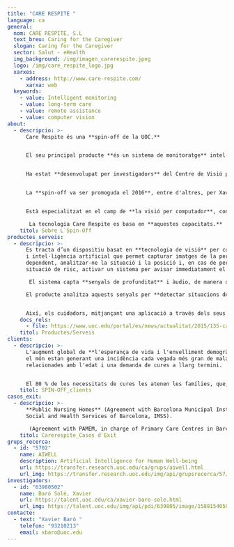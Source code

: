 ```yaml
---
title: "CARE RESPITE "
language: ca
general:
  nom: CARE RESPITE, S.L
  text_breu: Caring for the Caregiver
  slogan: Caring for the Caregiver
  sector: Salut - eHealth
  img_background: /img/imagen_carerespite.jpeg
  logo: /img/care_respite_logo.jpg
  xarxes:
    - address: http://www.care-respite.com/
      xarxa: web
  keywords:
    - value: Intelligent monitoring
    - value: long-term care
    - value: remote assistance
    - value: computer vision
about:
  - descripcio: >-
      Care Respite és una **spin-off de la UOC.** 


      El seu principal producte **és un sistema de monitoratge** intel·ligent adreçat a les persones que tenen cura d’una persona amb dependència. 


      Ha estat **desenvolupat per investigadors** del Centre de Visió per Computador (CVC), la Universitat Autònoma de Barcelona (UAB), la Universitat de Barcelona (UB) i la Universitat Oberta de Catalunya (UOC), juntament amb l’empresa Acceplan. 


      La **spin-off va ser promoguda el 2016**, entre d'altres, per Xavier Baró Solé, investigador de la UOC pertanyent al grup de recerca AIWELL.


      Està especialitzat en el camp de **la visió per computador**, concretament en el reconeixement facial d'objectes i la comprensió general d'escenaris.

       La tecnologia Care Respite es basa en **aquestes capacitats.**
    titol: Sobre L`Spin-Off
productes_serveis:
  - descripcio: >-
      Es tracta d’un dispositiu basat en **tecnologia de visió** per computador
      i intel·ligència artificial que permet capturar imatges de la persona
      dependent, analitzar-ne la situació i la posició i, en cas de percebre una
      situació de risc, activar un sistema per avisar immediatament el cuidador.

       El sistema capta **senyals de profunditat** i àudio, de manera que mantindrà l’anonimat visual, a qualsevol habitació. 

      El producte analitza aquests senyals per **detectar situacions de risc**, com ara caigudes o accions fora de la normalitat, i activa un sistema d’avisos. 


      Així, els cuidadors, mitjançant una aplicació a través dels seus mòbils, es convertiran en usuaris que podran rebre les alarmes, personalitzar el sistema i **visualitzar a distància** el comportament detectat.
    docs_rels:
      - file: https://www.uoc.edu/portal/es/news/actualitat/2015/135-care-respite.html
    titol: Productes/Serveis
clients:
  - descripcio: >-
      L'augment global de **l'esperança de vida i l'envelliment demogràfic** en
      el món estan generant una incidència cada vegada més gran de malalties
      relacionades amb l'edat i una demanda de cures a llarg termini. 


      El 80 % de les necessitats de cures les atenen les famílies, que, al costat dels centres gerontològics i les residències de gent gran, **són els principals clients** d'aquesta solució.
    titol: SPIN-OFF_clients
casos_exit:
  - descripcio: >-
      **Public Nursing Homes** (Agreement with Barcelona Municipal Institute of
      Social and Health Services of Barcelona, IMSS). 

       (Agreement with PAMEM, in charge of Primary Care Centres in Barcelona).
    titol: Carerespite_Casos d`Exit
grups_recerca:
  - id: "5702"
    name: AIWELL
    description: Artificial Intelligence for Human Well-being
    url: https://transfer.research.uoc.edu/ca/grups/aiwell.html
    url_img: https://transfer.research.uoc.edu/img/api/grupsrecerca/57/image/1594206271178
investigadors:
  - id: "63980502"
    name: Baró Solé, Xavier
    url: https://talent.uoc.edu/ca/xavier-baro-sole.html
    url_img: https://talent.uoc.edu/img/api/pdi/639805/image/1588154058963
contacte:
  - text: "Xavier Baró "
    telefon: "93210213"
    email: xbaro@uoc.edu
---
```


